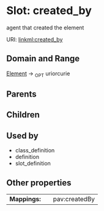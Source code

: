 
# Slot: created_by


agent that created the element

URI: [linkml:created_by](https://w3id.org/linkml/created_by)


## Domain and Range

[Element](Element.md) &#8594;  <sub>OPT</sub> uriorcurie

## Parents


## Children


## Used by

 * class_definition
 * definition
 * slot_definition

## Other properties

|  |  |  |
| --- | --- | --- |
| **Mappings:** | | pav:createdBy |

